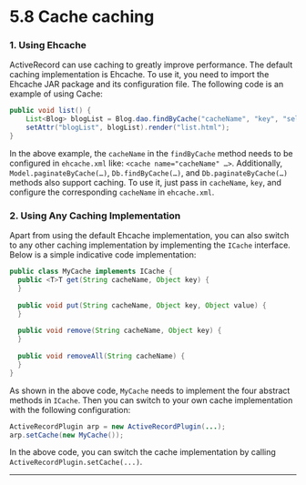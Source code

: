 # 5.8 Cache caching
### 1. Using Ehcache
ActiveRecord can use caching to greatly improve performance. The default caching implementation is Ehcache. To use it, you need to import the Ehcache JAR package and its configuration file. The following code is an example of using Cache:
```java
public void list() {
    List<Blog> blogList = Blog.dao.findByCache("cacheName", "key", "select * from blog");
    setAttr("blogList", blogList).render("list.html");
}
```
In the above example, the `cacheName` in the `findByCache` method needs to be configured in `ehcache.xml` like: `<cache name="cacheName" …>`. Additionally, `Model.paginateByCache(…)`, `Db.findByCache(…)`, and `Db.paginateByCache(…)` methods also support caching. To use it, just pass in `cacheName`, `key`, and configure the corresponding `cacheName` in `ehcache.xml`.

### 2. Using Any Caching Implementation
Apart from using the default Ehcache implementation, you can also switch to any other caching implementation by implementing the `ICache` interface. Below is a simple indicative code implementation:
```java
public class MyCache implements ICache {
  public <T>T get(String cacheName, Object key) {
  }
 
  public void put(String cacheName, Object key, Object value) {
  }
 
  public void remove(String cacheName, Object key) {
  }
 
  public void removeAll(String cacheName) {
  }
}
```
As shown in the above code, `MyCache` needs to implement the four abstract methods in `ICache`. Then you can switch to your own cache implementation with the following configuration:
```java
ActiveRecordPlugin arp = new ActiveRecordPlugin(...);
arp.setCache(new MyCache());
```
In the above code, you can switch the cache implementation by calling `ActiveRecordPlugin.setCache(...)`.

---